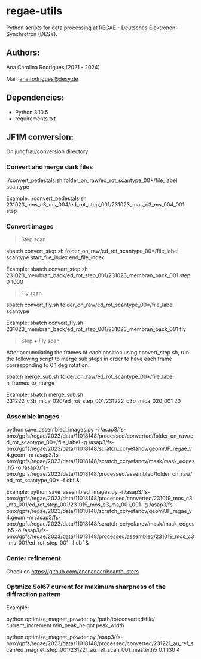 # regae-utils

Python scripts for data processing at REGAE - Deutsches Elektronen-Synchrotron (DESY).

## Authors:

Ana Carolina Rodrigues (2021 - 2024)

Mail: ana.rodrigues@desy.de

## Dependencies:

* Python 3.10.5
* requirements.txt

## JF1M conversion:

On jungfrau/conversion directory

### Convert and merge dark files

./convert_pedestals.sh folder_on_raw/ed_rot_scantype_00*/file_label scantype

Example:
./convert_pedestals.sh 231023_mos_c3_ms_004/ed_rot_step_001/231023_mos_c3_ms_004_001 step

### Convert images

> Step scan

sbatch convert_step.sh folder_on_raw/ed_rot_scantype_00*/file_label scantype start_file_index end_file_index

Example:
sbatch convert_step.sh 231023_membran_back/ed_rot_step_001/231023_membran_back_001 step 0 1000

> Fly scan

sbatch convert_fly.sh folder_on_raw/ed_rot_scantype_00*/file_label scantype 

Example:
sbatch convert_fly.sh 231023_membran_back/ed_rot_step_001/231023_membran_back_001 fly

> Step + Fly scan

After accumulating the frames of each position using convert_step.sh, run the following script to merge sub steps in order to have each frame corresponding to 0.1 deg rotation.

sbatch merge_sub.sh folder_on_raw/ed_rot_scantype_00*/file_label n_frames_to_merge

Example:
sbatch merge_sub.sh 231222_c3b_mica_020/ed_rot_step_001/231222_c3b_mica_020_001 20 
 
### Assemble images

python save_assembled_images.py -i /asap3/fs-bmx/gpfs/regae/2023/data/11018148/processed/converted/folder_on_raw/ed_rot_scantype_00*/file_label -g /asap3/fs-bmx/gpfs/regae/2023/data/11018148/scratch_cc/yefanov/geom/JF_regae_v4.geom -m /asap3/fs-bmx/gpfs/regae/2023/data/11018148/scratch_cc/yefanov/mask/mask_edges.h5 -o /asap3/fs-bmx/gpfs/regae/2023/data/11018148/processed/assembled/folder_on_raw/ed_rot_scantype_00* -f cbf &

Example:
python save_assembled_images.py -i /asap3/fs-bmx/gpfs/regae/2023/data/11018148/processed/converted/231019_mos_c3_ms_001/ed_rot_step_001/231019_mos_c3_ms_001_001 -g /asap3/fs-bmx/gpfs/regae/2023/data/11018148/scratch_cc/yefanov/geom/JF_regae_v4.geom -m /asap3/fs-bmx/gpfs/regae/2023/data/11018148/scratch_cc/yefanov/mask/mask_edges.h5 -o /asap3/fs-bmx/gpfs/regae/2023/data/11018148/processed/assembled/231019_mos_c3_ms_001/ed_rot_step_001 -f cbf &

### Center refinement

Check on https://github.com/anananacr/beambusters

### Optmize Sol67 current for maximum sharpness of the diffraction pattern

Example:

python optimize_magnet_powder.py /path/to/converted/file/ current_increment min_peak_height peak_width

python optimize_magnet_powder.py /asap3/fs-bmx/gpfs/regae/2023/data/11018148/processed/converted/231221_au_ref_scan/ed_magnet_step_001/231221_au_ref_scan_001_master.h5 0.1 130 4
